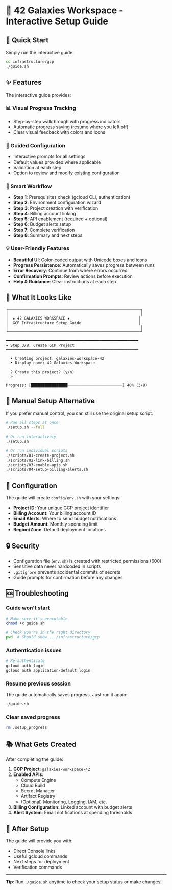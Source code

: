 # 🌌 42 Galaxies Workspace - Interactive Setup Guide

## 🚀 Quick Start

Simply run the interactive guide:

```bash
cd infrastructure/gcp
./guide.sh
```

## ✨ Features

The interactive guide provides:

### 📊 Visual Progress Tracking
- Step-by-step walkthrough with progress indicators
- Automatic progress saving (resume where you left off)
- Clear visual feedback with colors and icons

### 🎯 Guided Configuration
- Interactive prompts for all settings
- Default values provided where applicable
- Validation at each step
- Option to review and modify existing configuration

### 🔄 Smart Workflow
- **Step 1**: Prerequisites check (gcloud CLI, authentication)
- **Step 2**: Environment configuration wizard
- **Step 3**: Project creation with verification
- **Step 4**: Billing account linking
- **Step 5**: API enablement (required + optional)
- **Step 6**: Budget alerts setup
- **Step 7**: Complete verification
- **Step 8**: Summary and next steps

### 💡 User-Friendly Features
- **Beautiful UI**: Color-coded output with Unicode boxes and icons
- **Progress Persistence**: Automatically saves progress between runs
- **Error Recovery**: Continue from where errors occurred
- **Confirmation Prompts**: Review actions before execution
- **Help & Guidance**: Clear instructions at each step

## 📸 What It Looks Like

```
┌──────────────────────────────────────────────────────────┐
│                                                          │
│  ★ 42 GALAXIES WORKSPACE ★                              │
│  GCP Infrastructure Setup Guide                         │
│                                                          │
└──────────────────────────────────────────────────────────┘

━━━━━━━━━━━━━━━━━━━━━━━━━━━━━━━━━━━━━━━━━━━━━━━━━━━━━━━━━━
→ Step 3/8: Create GCP Project
━━━━━━━━━━━━━━━━━━━━━━━━━━━━━━━━━━━━━━━━━━━━━━━━━━━━━━━━━━

  • Creating project: galaxies-workspace-42
  • Display name: 42 Galaxies Workspace

  ? Create this project? (y/n)
  > 

Progress: [████████████████────────────────────────] 40% (3/8)
```

## 🔧 Manual Setup Alternative

If you prefer manual control, you can still use the original setup script:

```bash
# Run all steps at once
./setup.sh --full

# Or run interactively
./setup.sh

# Or run individual scripts
./scripts/01-create-project.sh
./scripts/02-link-billing.sh
./scripts/03-enable-apis.sh
./scripts/04-setup-billing-alerts.sh
```

## 📝 Configuration

The guide will create `config/env.sh` with your settings:

- **Project ID**: Your unique GCP project identifier
- **Billing Account**: Your billing account ID
- **Email Alerts**: Where to send budget notifications
- **Budget Amount**: Monthly spending limit
- **Region/Zone**: Default deployment locations

## 🔒 Security

- Configuration file (`env.sh`) is created with restricted permissions (600)
- Sensitive data never hardcoded in scripts
- `.gitignore` prevents accidental commits of secrets
- Guide prompts for confirmation before any changes

## 🆘 Troubleshooting

### Guide won't start
```bash
# Make sure it's executable
chmod +x guide.sh

# Check you're in the right directory
pwd  # Should show .../infrastructure/gcp
```

### Authentication issues
```bash
# Re-authenticate
gcloud auth login
gcloud auth application-default login
```

### Resume previous session
The guide automatically saves progress. Just run it again:
```bash
./guide.sh
```

### Clear saved progress
```bash
rm .setup_progress
```

## 📚 What Gets Created

After completing the guide:

1. **GCP Project**: `galaxies-workspace-42`
2. **Enabled APIs**:
   - Compute Engine
   - Cloud Build
   - Secret Manager
   - Artifact Registry
   - (Optional) Monitoring, Logging, IAM, etc.
3. **Billing Configuration**: Linked account with budget alerts
4. **Alert System**: Email notifications at spending thresholds

## 🎉 After Setup

The guide will provide you with:
- Direct Console links
- Useful gcloud commands
- Next steps for deployment
- Verification commands

---

**Tip**: Run `./guide.sh` anytime to check your setup status or make changes!